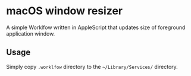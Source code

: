 # macOS window resizer

A simple Worklfow written in AppleScript that updates size of foreground application window.

## Usage

Simply copy `.worklfow` directory to the `~/Library/Services/` directory.